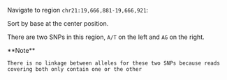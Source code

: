 <script>
import Alert from "$components/Alert.svelte";
import IGVUpdateBtn from "$components/IGVUpdateBtn.svelte";
</script>

Navigate to region `chr21:19,666,881-19,666,921`:

<IGVUpdateBtn locus="chr21:19,666,881-19,666,921" />

Sort by base at the center position.

There are two SNPs in this region, `A/T` on the left and `AG` on the right.

<Alert color="primary">
	**Note**

	There is no linkage between alleles for these two SNPs because reads covering both only contain one or the other
</Alert>

